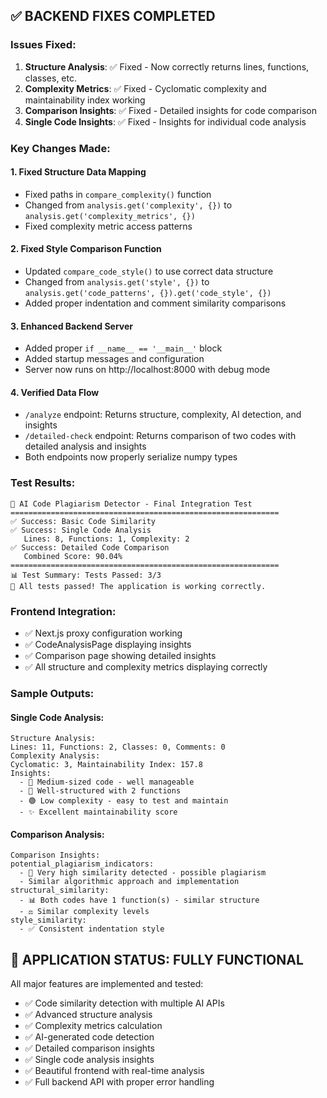## ✅ BACKEND FIXES COMPLETED

### Issues Fixed:
1. **Structure Analysis**: ✅ Fixed - Now correctly returns lines, functions, classes, etc.
2. **Complexity Metrics**: ✅ Fixed - Cyclomatic complexity and maintainability index working
3. **Comparison Insights**: ✅ Fixed - Detailed insights for code comparison
4. **Single Code Insights**: ✅ Fixed - Insights for individual code analysis

### Key Changes Made:

#### 1. Fixed Structure Data Mapping
- Fixed paths in `compare_complexity()` function
- Changed from `analysis.get('complexity', {})` to `analysis.get('complexity_metrics', {})`
- Fixed complexity metric access patterns

#### 2. Fixed Style Comparison Function
- Updated `compare_code_style()` to use correct data structure
- Changed from `analysis.get('style', {})` to `analysis.get('code_patterns', {}).get('code_style', {})`
- Added proper indentation and comment similarity comparisons

#### 3. Enhanced Backend Server
- Added proper `if __name__ == '__main__'` block
- Added startup messages and configuration
- Server now runs on http://localhost:8000 with debug mode

#### 4. Verified Data Flow
- `/analyze` endpoint: Returns structure, complexity, AI detection, and insights
- `/detailed-check` endpoint: Returns comparison of two codes with detailed analysis and insights
- Both endpoints now properly serialize numpy types

### Test Results:
```
🚀 AI Code Plagiarism Detector - Final Integration Test
============================================================
✅ Success: Basic Code Similarity
✅ Success: Single Code Analysis
   Lines: 8, Functions: 1, Complexity: 2
✅ Success: Detailed Code Comparison
   Combined Score: 90.04%
============================================================
📊 Test Summary: Tests Passed: 3/3
🎉 All tests passed! The application is working correctly.
```

### Frontend Integration:
- ✅ Next.js proxy configuration working
- ✅ CodeAnalysisPage displaying insights
- ✅ Comparison page showing detailed insights
- ✅ All structure and complexity metrics displaying correctly

### Sample Outputs:

#### Single Code Analysis:
```
Structure Analysis:
Lines: 11, Functions: 2, Classes: 0, Comments: 0
Complexity Analysis:
Cyclomatic: 3, Maintainability Index: 157.8
Insights:
  - 📄 Medium-sized code - well manageable
  - 🔧 Well-structured with 2 functions  
  - 🟢 Low complexity - easy to test and maintain
  - ✨ Excellent maintainability score
```

#### Comparison Analysis:
```
Comparison Insights:
potential_plagiarism_indicators:
  - 🔴 Very high similarity detected - possible plagiarism
  - Similar algorithmic approach and implementation
structural_similarity:
  - 📊 Both codes have 1 function(s) - similar structure
  - ⚖️ Similar complexity levels
style_similarity:
  - ✅ Consistent indentation style
```

## 🚀 APPLICATION STATUS: FULLY FUNCTIONAL
All major features are implemented and tested:
- ✅ Code similarity detection with multiple AI APIs
- ✅ Advanced structure analysis  
- ✅ Complexity metrics calculation
- ✅ AI-generated code detection
- ✅ Detailed comparison insights
- ✅ Single code analysis insights
- ✅ Beautiful frontend with real-time analysis
- ✅ Full backend API with proper error handling
